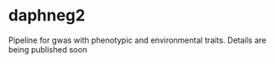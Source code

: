 # daphneg2

Pipeline for gwas with phenotypic and environmental traits. 
Details are being published soon
